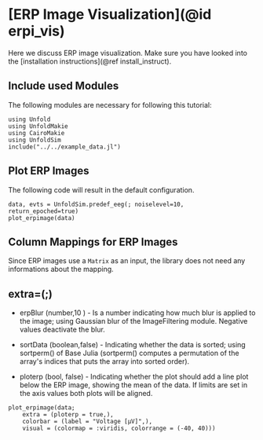 # [ERP Image Visualization](@id erpi_vis)

Here we discuss ERP image visualization. 
Make sure you have looked into the [installation instructions](@ref install_instruct).

## Include used Modules
The following modules are necessary for following this tutorial:
```@example main
using Unfold
using UnfoldMakie
using CairoMakie
using UnfoldSim
include("../../example_data.jl")
```


## Plot ERP Images

The following code will result in the default configuration. 
```@example main
data, evts = UnfoldSim.predef_eeg(; noiselevel=10, return_epoched=true)
plot_erpimage(data)
```

## Column Mappings for ERP Images

Since ERP images use a `Matrix` as an input, the library does not need any informations about the mapping.

## extra=(;)
- erpBlur (number,10 ) - Is a number indicating how much blur is applied to the image; using Gaussian blur of the ImageFiltering module. Negative values deactivate the blur.

- sortData (boolean,false) - Indicating whether the data is sorted; using sortperm() of Base Julia 
(sortperm() computes a permutation of the array's indices that puts the array into sorted order). 


- ploterp (bool, false) - Indicating whether the plot should add a line plot below the ERP image, showing the mean of the data. If limits are set in the axis values both plots will be aligned.

```@example main
plot_erpimage(data;
    extra = (ploterp = true,),
    colorbar = (label = "Voltage [µV]",),
    visual = (colormap = :viridis, colorrange = (-40, 40)))

```
